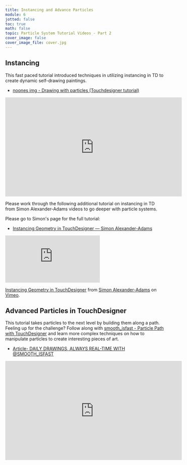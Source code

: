 ```yaml
---
title: Instancing and Advance Particles
module: 6
jotted: false
toc: true
math: false
topic: Particle System Tutorial Videos - Part 2
cover_image: false
cover_image_file: cover.jpg
---
```


## Instancing 

This fast paced tutorial introduced techniques in utilizing instancing in TD to create dynamic self-drawing paintings.
- [noones img - Drawing with particles (Touchdesigner tutorial)](https://youtu.be/hZRZqBKLoUg)

<div class="embed-responsive embed-responsive-16by9"><iframe width="560" height="315" src="https://www.youtube.com/embed/hZRZqBKLoUg" title="YouTube video player" frameborder="0" allow="accelerometer; autoplay; clipboard-write; encrypted-media; gyroscope; picture-in-picture" allowfullscreen></iframe></div>


Please work through the following additional tutorial on instancing in TD from Simon Alexander-Adams videos to go deeper with particle systems.

Please go to Simon's page for the full tutorial:

- [Instancing Geometry in TouchDesigner — Simon Alexander-Adams](https://www.simonaa.media/tutorials/instancing)


<div class="embed-responsive embed-responsive-16by9"><iframe class="embed-responsive-item" src="https://player.vimeo.com/video/339253469?color=ffffff" frameborder="0" allow="accelerometer; autoplay; encrypted-media; gyroscope; picture-in-picture" allowfullscreen></iframe><p><a href="https://vimeo.com/339253469">Instancing Geometry in TouchDesigner</a> from <a href="https://vimeo.com/sealex">Simon Alexander-Adams</a> on <a href="https://vimeo.com">Vimeo</a>.</p></div>


## Advanced Particles in TouchDesigner

This tutorial takes particles to the next level by building them along a path.  Feeling up for the challenge? Follow along with [smooth_isfast - Particle Path with TouchDesigner](https://youtu.be/FBhk1_9WtUo) and learn more complex techniques on how to manipulate particles to create interesting pieces of art.

- [Article- DAILY DRAWINGS, ALWAYS REAL-TIME WITH @SMOOTH_ISFAST](https://derivative.ca/community-post/daily-drawings-always-real-time-smoothisfast/62998)

<div class="embed-responsive embed-responsive-16by9"><iframe width="560" height="315" src="https://www.youtube.com/embed/FBhk1_9WtUo" title="YouTube video player" frameborder="0" allow="accelerometer; autoplay; clipboard-write; encrypted-media; gyroscope; picture-in-picture" allowfullscreen></iframe></div>
